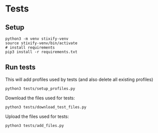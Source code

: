 # Tests

## Setup

```shell
python3 -m venv stixify-venv
source stixify-venv/bin/activate
# install requirements
pip3 install -r requirements.txt
````

## Run tests

This will add profiles used by tests (and also delete all existing profiles)

```shell
python3 tests/setup_profiles.py
```

Download the files used for tests:

```shell
python3 tests/download_test_files.py
```

Upload the files used for tests:

```shell
python3 tests/add_files.py
```
